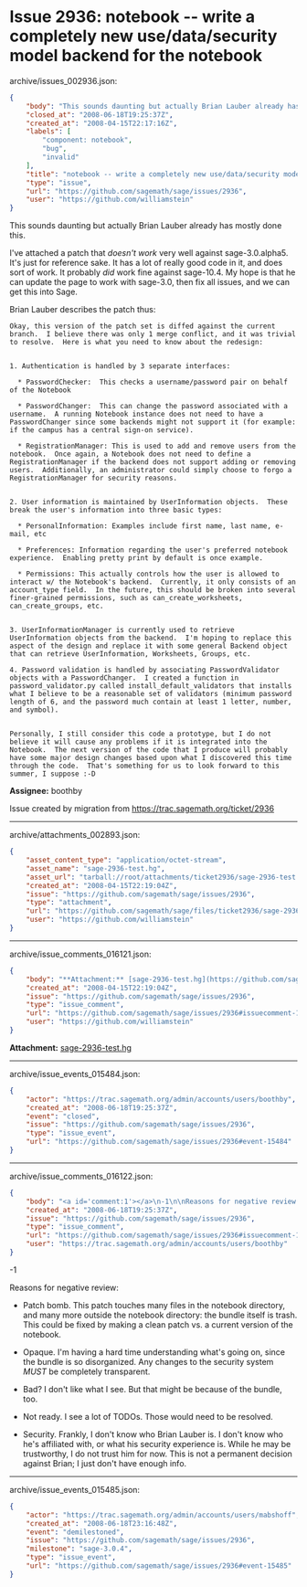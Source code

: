 # Issue 2936: notebook -- write a completely new use/data/security model backend for the notebook

archive/issues_002936.json:
```json
{
    "body": "This sounds daunting but actually Brian Lauber already has mostly done this.  \n\nI've attached a patch that *doesn't work* very well against sage-3.0.alpha5.  It's just for reference sake.  It has a lot of really good code in it, and does sort of work.  It probably *did* work fine against sage-10.4.   My hope is that he can update the page to work with\nsage-3.0, then fix all issues, and we can get this into Sage. \n\nBrian Lauber describes the patch thus:\n\n```\nOkay, this version of the patch set is diffed against the current branch.  I believe there was only 1 merge conflict, and it was trivial to resolve.  Here is what you need to know about the redesign:\n\n\n1. Authentication is handled by 3 separate interfaces:\n\n  * PasswordChecker:  This checks a username/password pair on behalf of the Notebook\n\n  * PasswordChanger:  This can change the password associated with a username.  A running Notebook instance does not need to have a PasswordChanger since some backends might not support it (for example: if the campus has a central sign-on service).\n\n  * RegistrationManager: This is used to add and remove users from the notebook.  Once again, a Notebook does not need to define a RegistrationManager if the backend does not support adding or removing users.  Additionally, an administrator could simply choose to forgo a RegistrationManager for security reasons.\n\n\n2. User information is maintained by UserInformation objects.  These break the user's information into three basic types:\n\n  * PersonalInformation: Examples include first name, last name, e-mail, etc\n\n  * Preferences: Information regarding the user's preferred notebook experience.  Enabling pretty print by default is once example.\n\n  * Permissions: This actually controls how the user is allowed to interact w/ the Notebook's backend.  Currently, it only consists of an account_type field.  In the future, this should be broken into several finer-grained permissions, such as can_create_worksheets, can_create_groups, etc.\n\n\n3. UserInformationManager is currently used to retrieve UserInformation objects from the backend.  I'm hoping to replace this aspect of the design and replace it with some general Backend object that can retrieve UserInformation, Worksheets, Groups, etc.\n\n4. Password validation is handled by associating PasswordValidator objects with a PasswordChanger.  I created a function in password_validator.py called install_default_validators that installs what I believe to be a reasonable set of validators (minimum password length of 6, and the password much contain at least 1 letter, number, and symbol).\n\n\nPersonally, I still consider this code a prototype, but I do not believe it will cause any problems if it is integrated into the Notebook.  The next version of the code that I produce will probably have some major design changes based upon what I discovered this time through the code.  That's something for us to look forward to this summer, I suppose :-D\n```\n\n**Assignee:** boothby\n\nIssue created by migration from https://trac.sagemath.org/ticket/2936\n\n",
    "closed_at": "2008-06-18T19:25:37Z",
    "created_at": "2008-04-15T22:17:16Z",
    "labels": [
        "component: notebook",
        "bug",
        "invalid"
    ],
    "title": "notebook -- write a completely new use/data/security model backend for the notebook",
    "type": "issue",
    "url": "https://github.com/sagemath/sage/issues/2936",
    "user": "https://github.com/williamstein"
}
```
This sounds daunting but actually Brian Lauber already has mostly done this.  

I've attached a patch that *doesn't work* very well against sage-3.0.alpha5.  It's just for reference sake.  It has a lot of really good code in it, and does sort of work.  It probably *did* work fine against sage-10.4.   My hope is that he can update the page to work with
sage-3.0, then fix all issues, and we can get this into Sage. 

Brian Lauber describes the patch thus:

```
Okay, this version of the patch set is diffed against the current branch.  I believe there was only 1 merge conflict, and it was trivial to resolve.  Here is what you need to know about the redesign:


1. Authentication is handled by 3 separate interfaces:

  * PasswordChecker:  This checks a username/password pair on behalf of the Notebook

  * PasswordChanger:  This can change the password associated with a username.  A running Notebook instance does not need to have a PasswordChanger since some backends might not support it (for example: if the campus has a central sign-on service).

  * RegistrationManager: This is used to add and remove users from the notebook.  Once again, a Notebook does not need to define a RegistrationManager if the backend does not support adding or removing users.  Additionally, an administrator could simply choose to forgo a RegistrationManager for security reasons.


2. User information is maintained by UserInformation objects.  These break the user's information into three basic types:

  * PersonalInformation: Examples include first name, last name, e-mail, etc

  * Preferences: Information regarding the user's preferred notebook experience.  Enabling pretty print by default is once example.

  * Permissions: This actually controls how the user is allowed to interact w/ the Notebook's backend.  Currently, it only consists of an account_type field.  In the future, this should be broken into several finer-grained permissions, such as can_create_worksheets, can_create_groups, etc.


3. UserInformationManager is currently used to retrieve UserInformation objects from the backend.  I'm hoping to replace this aspect of the design and replace it with some general Backend object that can retrieve UserInformation, Worksheets, Groups, etc.

4. Password validation is handled by associating PasswordValidator objects with a PasswordChanger.  I created a function in password_validator.py called install_default_validators that installs what I believe to be a reasonable set of validators (minimum password length of 6, and the password much contain at least 1 letter, number, and symbol).


Personally, I still consider this code a prototype, but I do not believe it will cause any problems if it is integrated into the Notebook.  The next version of the code that I produce will probably have some major design changes based upon what I discovered this time through the code.  That's something for us to look forward to this summer, I suppose :-D
```

**Assignee:** boothby

Issue created by migration from https://trac.sagemath.org/ticket/2936





---

archive/attachments_002893.json:
```json
{
    "asset_content_type": "application/octet-stream",
    "asset_name": "sage-2936-test.hg",
    "asset_url": "tarball://root/attachments/ticket2936/sage-2936-test.hg",
    "created_at": "2008-04-15T22:19:04Z",
    "issue": "https://github.com/sagemath/sage/issues/2936",
    "type": "attachment",
    "url": "https://github.com/sagemath/sage/files/ticket2936/sage-2936-test.hg",
    "user": "https://github.com/williamstein"
}
```



---

archive/issue_comments_016121.json:
```json
{
    "body": "**Attachment:** [sage-2936-test.hg](https://github.com/sagemath/sage/files/ticket2936/sage-2936-test.hg)",
    "created_at": "2008-04-15T22:19:04Z",
    "issue": "https://github.com/sagemath/sage/issues/2936",
    "type": "issue_comment",
    "url": "https://github.com/sagemath/sage/issues/2936#issuecomment-16121",
    "user": "https://github.com/williamstein"
}
```

**Attachment:** [sage-2936-test.hg](https://github.com/sagemath/sage/files/ticket2936/sage-2936-test.hg)



---

archive/issue_events_015484.json:
```json
{
    "actor": "https://trac.sagemath.org/admin/accounts/users/boothby",
    "created_at": "2008-06-18T19:25:37Z",
    "event": "closed",
    "issue": "https://github.com/sagemath/sage/issues/2936",
    "type": "issue_event",
    "url": "https://github.com/sagemath/sage/issues/2936#event-15484"
}
```



---

archive/issue_comments_016122.json:
```json
{
    "body": "<a id='comment:1'></a>\n-1\n\nReasons for negative review:\n\n* Patch bomb.  This patch touches many files in the notebook directory, and many more outside the notebook directory: the bundle itself is trash.  This could be fixed by making a clean patch vs. a current version of the notebook.\n\n* Opaque.  I'm having a hard time understanding what's going on, since the bundle is so disorganized.  Any changes to the security system *MUST* be completely transparent.\n\n* Bad?  I don't like what I see.  But that might be because of the bundle, too.\n\n* Not ready.  I see a lot of TODOs.  Those would need to be resolved.\n\n* Security.  Frankly, I don't know who Brian Lauber is.  I don't know who he's affiliated with, or what his security experience is.  While he may be trustworthy, I do not trust him for now.  This is not a permanent decision against Brian; I just don't have enough info.",
    "created_at": "2008-06-18T19:25:37Z",
    "issue": "https://github.com/sagemath/sage/issues/2936",
    "type": "issue_comment",
    "url": "https://github.com/sagemath/sage/issues/2936#issuecomment-16122",
    "user": "https://trac.sagemath.org/admin/accounts/users/boothby"
}
```

<a id='comment:1'></a>
-1

Reasons for negative review:

* Patch bomb.  This patch touches many files in the notebook directory, and many more outside the notebook directory: the bundle itself is trash.  This could be fixed by making a clean patch vs. a current version of the notebook.

* Opaque.  I'm having a hard time understanding what's going on, since the bundle is so disorganized.  Any changes to the security system *MUST* be completely transparent.

* Bad?  I don't like what I see.  But that might be because of the bundle, too.

* Not ready.  I see a lot of TODOs.  Those would need to be resolved.

* Security.  Frankly, I don't know who Brian Lauber is.  I don't know who he's affiliated with, or what his security experience is.  While he may be trustworthy, I do not trust him for now.  This is not a permanent decision against Brian; I just don't have enough info.



---

archive/issue_events_015485.json:
```json
{
    "actor": "https://trac.sagemath.org/admin/accounts/users/mabshoff",
    "created_at": "2008-06-18T23:16:48Z",
    "event": "demilestoned",
    "issue": "https://github.com/sagemath/sage/issues/2936",
    "milestone": "sage-3.0.4",
    "type": "issue_event",
    "url": "https://github.com/sagemath/sage/issues/2936#event-15485"
}
```
